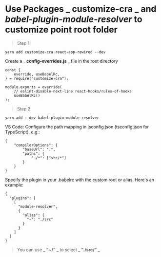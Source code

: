 # Use Packages **_ customize-cra _** and **_babel-plugin-module-resolver_** to customize point root folder

> Step 1

```
yarn add customize-cra react-app-rewired --dev
```

Create a **_ config-overrides.js _** file in the root directory

```
const {
    override, useBabelRc,
} = require("customize-cra");

module.exports = override(
    // eslint-disable-next-line react-hooks/rules-of-hooks
    useBabelRc()
);
```

> Step 2

```
yarn add --dev babel-plugin-module-resolver
```

VS Code: Configure the path mapping in jsconfig.json (tsconfig.json for TypeScript), e.g.:

```
{
    "compilerOptions": {
        "baseUrl": ".",
        "paths": {
            "~/*": ["src/*"]
        }
    }
}
```

Specify the plugin in your .babelrc with the custom root or alias. Here's an example:

```
{
  "plugins": [
    [
      "module-resolver",
      {
        "alias": {
          "~": "./src"
        }
      }
    ]
  ]
}
```


> You can use **_ "~/" _** to select **_ "./src/" _**
